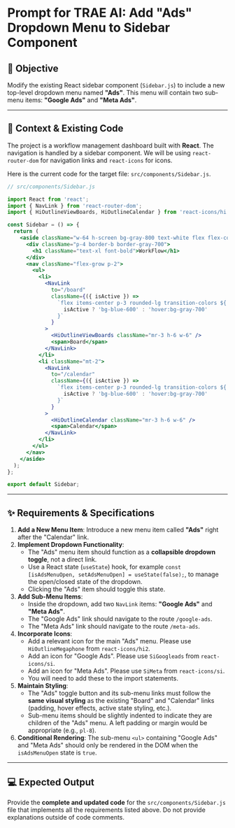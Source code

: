 # Prompt for TRAE AI: Add "Ads" Dropdown Menu to Sidebar Component

## 🎯 Objective

Modify the existing React sidebar component (`Sidebar.js`) to include a new top-level dropdown menu named **"Ads"**. This menu will contain two sub-menu items: **"Google Ads"** and **"Meta Ads"**.

---

## 📝 Context & Existing Code

The project is a workflow management dashboard built with **React**. The navigation is handled by a sidebar component. We will be using `react-router-dom` for navigation links and `react-icons` for icons.

Here is the current code for the target file: `src/components/Sidebar.js`.

```jsx
// src/components/Sidebar.js

import React from 'react';
import { NavLink } from 'react-router-dom';
import { HiOutlineViewBoards, HiOutlineCalendar } from 'react-icons/hi';

const Sidebar = () => {
  return (
    <aside className="w-64 h-screen bg-gray-800 text-white flex flex-col">
      <div className="p-4 border-b border-gray-700">
        <h1 className="text-xl font-bold">WorkFlow</h1>
      </div>
      <nav className="flex-grow p-2">
        <ul>
          <li>
            <NavLink
              to="/board"
              className={({ isActive }) =>
                `flex items-center p-3 rounded-lg transition-colors ${
                  isActive ? 'bg-blue-600' : 'hover:bg-gray-700'
                }`
              }
            >
              <HiOutlineViewBoards className="mr-3 h-6 w-6" />
              <span>Board</span>
            </NavLink>
          </li>
          <li className="mt-2">
            <NavLink
              to="/calendar"
              className={({ isActive }) =>
                `flex items-center p-3 rounded-lg transition-colors ${
                  isActive ? 'bg-blue-600' : 'hover:bg-gray-700'
                }`
              }
            >
              <HiOutlineCalendar className="mr-3 h-6 w-6" />
              <span>Calendar</span>
            </NavLink>
          </li>
        </ul>
      </nav>
    </aside>
  );
};

export default Sidebar;
```

---

## ✨ Requirements & Specifications

1.  **Add a New Menu Item**: Introduce a new menu item called **"Ads"** right after the "Calendar" link.
2.  **Implement Dropdown Functionality**:
    * The "Ads" menu item should function as a **collapsible dropdown toggle**, not a direct link.
    * Use a React state (`useState`) hook, for example `const [isAdsMenuOpen, setAdsMenuOpen] = useState(false);`, to manage the open/closed state of the dropdown.
    * Clicking the "Ads" item should toggle this state.
3.  **Add Sub-Menu Items**:
    * Inside the dropdown, add two `NavLink` items: **"Google Ads"** and **"Meta Ads"**.
    * The "Google Ads" link should navigate to the route `/google-ads`.
    * The "Meta Ads" link should navigate to the route `/meta-ads`.
4.  **Incorporate Icons**:
    * Add a relevant icon for the main "Ads" menu. Please use `HiOutlineMegaphone` from `react-icons/hi2`.
    * Add an icon for "Google Ads". Please use `SiGoogleads` from `react-icons/si`.
    * Add an icon for "Meta Ads". Please use `SiMeta` from `react-icons/si`.
    * You will need to add these to the import statements.
5.  **Maintain Styling**:
    * The "Ads" toggle button and its sub-menu links must follow the **same visual styling** as the existing "Board" and "Calendar" links (padding, hover effects, active state styling, etc.).
    * Sub-menu items should be slightly indented to indicate they are children of the "Ads" menu. A left padding or margin would be appropriate (e.g., `pl-8`).
6.  **Conditional Rendering**: The sub-menu `<ul>` containing "Google Ads" and "Meta Ads" should only be rendered in the DOM when the `isAdsMenuOpen` state is `true`.

---

## 💻 Expected Output

Provide the **complete and updated code** for the `src/components/Sidebar.js` file that implements all the requirements listed above. Do not provide explanations outside of code comments.